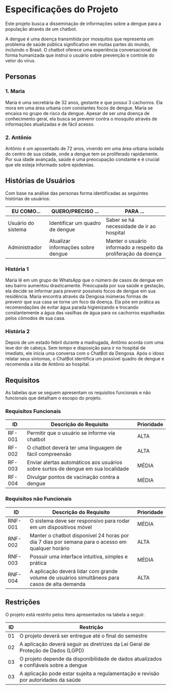 # Especificações do Projeto

Este projeto busca a disseminação de informações sobre a dengue para a
população através de um chatbot.

A dengue é uma doença transmitida por mosquitos que representa um
problema de saúde pública significativo em muitas partes do mundo, incluindo
o Brasil. O chatbot oferece uma experiência conversacional de forma
humanizada que instrui o usuário sobre prevenção e controle do vetor do vírus.

## Personas

### 1. Maria 
Maria é uma secretária de 32 anos, gestante e que possui 3 cachorros.
Ela mora em uma área urbana com constantes focos de dengue. Maria
se encaixa no grupo de risco da dengue. Apesar de ser uma doença de
conhecimento geral, ela busca se prevenir contra o mosquito através de
informações atualizadas e de fácil acesso.

### 2. Antônio 
Antônio é um aposentado de 72 anos, vivendo em uma área urbana
isolada do centro de sua cidade, onde a dengue tem se proliferado
rapidamente. Por sua idade avançada, saúde é uma preocupação
constante e é crucial que ele esteja informado sobre epidemias.

## Histórias de Usuários

Com base na análise das personas forma identificadas as seguintes histórias de usuários:

|EU COMO...          | QUERO/PRECISO ...                  |PARA ...                                |
|--------------------|------------------------------------|----------------------------------------|
|Usuário do sistema  | Identificar um quadro de dengue    | Saber se há necessidade de ir ao hospital |
|Administrador       | Atualizar informações sobre dengue | Manter o usuário informado a respeito da proliferação da doença |

### História 1
Maria lê em um grupo de WhatsApp que o número de casos de dengue
em seu bairro aumentou drasticamente. Preocupada por sua saúde e
gestação, ela decide se informar para prevenir possíveis focos de
dengue em sua residência.
Maria encontra através da Dengosa inúmeras formas de prevenir que
sua casa se torne um foco da doença. Ela põe em prática as
recomendações de evitar água parada higienizando e trocando
constantemente a água das vasilhas de água para os cachorros
espalhadas pelos cômodos de sua casa.

### História 2
Depois de um estado febril durante a madrugada, Antônio acorda com
uma leve dor de cabeça. Sem tempo e disposição para ir no hospital de
imediato, ele inicia uma conversa com o ChatBot da Dengosa. Após o
idoso relatar seus sintomas, o ChatBot identifica um possível quadro de
dengue e recomenda a ida de Antônio ao hospital.

## Requisitos

As tabelas que se seguem apresentam os requisitos funcionais e não funcionais que detalham o escopo do projeto.


### Requisitos Funcionais

|ID    | Descrição do Requisito  | Prioridade |
|------|-----------------------------------------|----|
|RF-001| Permitir que o usuário se informe via chatbot | ALTA | 
|RF-002| O chatbot deverá ter uma linguagem de fácil compreensão | ALTA |
|RF-003| Enviar alertas automáticos aos usuários sobre surtos de dengue em sua localidade | MÉDIA |
|RF-004| Divulgar pontos de vacinação contra a dengue | MÉDIA |


### Requisitos não Funcionais

|ID     | Descrição do Requisito  |Prioridade |
|-------|-------------------------|----|
|RNF-001| O sistema deve ser responsivo para rodar em um dispositivos móvel | MÉDIA | 
|RNF-002| Manter o chatbot disponível 24 horas por dia 7 dias por semana para o acesso em qualquer horário |  ALTA | 
|RNF-003| Possuir uma interface intuitiva, simples e prática |  MÉDIA |
|RNF-004| A aplicação deverá lidar com grande volume de usuários simultâneos para casos de alta demanda |  ALTA |


## Restrições

O projeto está restrito pelos itens apresentados na tabela a seguir.

|ID| Restrição                                             |
|--|-------------------------------------------------------|
|01| O projeto deverá ser entregue até o final do semestre |
|02| A aplicação deverá seguir as diretrizes da Lei Geral de Proteção de Dados (LGPD) |
|03| O projeto depende da disponibilidade de dados atualizados e confiáveis sobre a dengue |
|03|A aplicação pode estar sujeita a regulamentação e revisão por autoridades da saúde |
